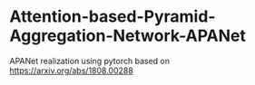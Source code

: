 # Attention-based-Pyramid-Aggregation-Network-APANet
APANet realization using pytorch based on https://arxiv.org/abs/1808.00288
